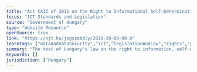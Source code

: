 ```yaml
---
title: "Act CXII of 2011 on the Right to Informational Self-Determination and on the Freedom of Information"
focus: "ICT Standards and Legislation"
source: "Government of Hungary"
type: "Website Resource"
openSource: true
link: "https://njt.hu/jogszabaly/2018-38-00-00.0"
learnTags: ["dataAndDataSecurity","ict","legislationAndLaw","rights","government"]
summary: "The text of Hungary's law on the right to information, self-determination and freedom of information."
keywords: []
jurisdiction: ["Hungary"]
---
```

